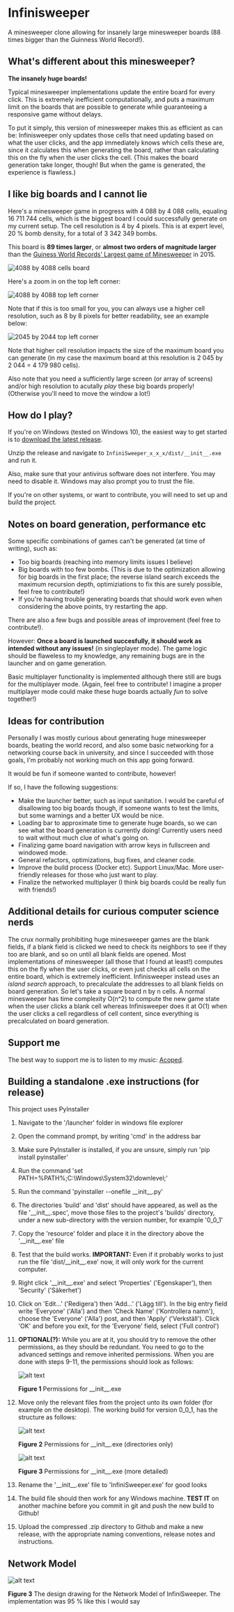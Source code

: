 # Infinisweeper

A minesweeper clone allowing for insanely large minesweeper boards (88 times bigger than the Guinness World Record!).

## What's different about this minesweeper?

**The insanely huge boards!**
 
Typical minesweeper implementations update the entire board for every click. This is extremely inefficient computationally, and puts a maximum limit on the boards that are possible to generate while guaranteeing a responsive game without delays.

To put it simply, this version of minesweeper makes this as efficient as can be: Infinisweeper only updates those cells that need updating based on what the user clicks, and the app immediately knows which cells these are, since it calculates this when generating the board, rather than calculating this on the fly when the user clicks the cell. (This makes the board generation take longer, though! But when the game is generated, the experience is flawless.)

## I like big boards and I cannot lie

Here's a minesweeper game in progress with 4 088 by 4 088 cells, equaling 16 711 744 cells, which is the biggest board I could successfully generate on my current setup. The cell resolution is 4 by 4 pixels.  This is at expert level, 20 % bomb density, for a total of 3 342 349 bombs.

This board is **89 times larger**, or **almost two orders of magnitude larger** than the [Guiness World Records' Largest game of Minesweeper](https://www.guinnessworldrecords.com/world-records/407930-largest-game-of-minesweeper#:~:text=On%2010%20August%202015%2C%20the,mines%20to%20uncover%20and%20avoid.) in 2015.

![4088 by 4088 cells board](readme_assets/4088x4088_in_progress.png)

Here's a zoom in on the top left corner:

![4088 by 4088 top left corner](readme_assets/4088x4088_top_left.png)

Note that if this is too small for you, you can always use a higher cell resolution, such as 8 by 8 pixels for better readability, see an example below:

![2045 by 2044 top left corner](readme_assets/2045x2044_top_left.png)

Note that higher cell resolution impacts the size of the maximum board you can generate (in my case the maximum board at this resolution is 2 045 by 2 044 = 4 179 980 cells).

Also note that you need a sufficiently large screen (or array of screens) and/or high resolution to acutally *play* these big boards properly! (Otherwise you'll need to move the window a lot!)

## How do I play?

If you're on Windows (tested on Windows 10), the easiest way to get started is to [download the latest release](https://github.com/Acoped/InfiniSweeper/releases).

Unzip the release and navigate to `InfiniSweeper_x_x_x/dist/__init__.exe` and run it.

Also, make sure that your antivirus software does not interfere. You may need to disable it. Windows may also prompt you to trust the file.

If you're on other systems, or want to contribute, you will need to set up and build the project.

## Notes on board generation, performance etc

Some specific combinations of games can't be generated (at time of writing), such as:
- Too big boards (reaching into memory limits issues I believe) 
- Big boards with too few bombs. (This is due to the optimization allowing for big boards in the first place; the reverse island search exceeds the maximum recursion depth, optimiziations to fix this are surely possible, feel free to contribute!)
- If you're having trouble generating boards that should work even when considering the above points, try restarting the app.

There are also a few bugs and possible areas of improvement (feel free to contribute!). 

However: **Once a board is launched succesfully, it should work as intended without any issues!** (in singleplayer mode). The game logic should be flaweless to my knowledge, any remaining bugs are in the launcher and on game generation.

Basic multiplayer functionality is implemented although there still are bugs for the multiplayer mode. (Again, feel free to contribute! I imagine a proper multiplayer mode could make these huge boards actually *fun* to solve together!)

## Ideas for contribution

Personally I was mostly curious about generating huge minesweeper boards, beating the world record, and also some basic networking for a networking course back in university, and since I succeeded with those goals, I'm probably not working much on this app going forward.

It would be fun if someone wanted to contribute, however! 

If so, I have the following suggestions:

- Make the launcher better, such as input sanitation. I would be careful of disallowing too big boards though, if someone wants to test the limits, but some warnings and a better UX would be nice.
- Loading bar to approximate time to generate huge boards, so we can see what the board generation is currently doing! Currently users need to wait without much clue of what's going on.
- Finalizing game board navigation with arrow keys in fullscreen and windowed mode.
- General refactors, optimizations, bug fixes, and cleaner code.
- Improve the build process (Docker etc). Support Linux/Mac. More user-friendly releases for those who just want to play.
- Finalize the networked multiplayer (I think big boards could be really fun with friends!)

## Additional details for curious computer science nerds

The crux normally prohibiting huge minesweeper games are the blank fields, if a blank field is clicked we need to check its neighbors to see if they too are blank, and so on until all blank fields are opened. Most implementations of minesweeper (all those that I found at least!) computes  this on the fly when the user clicks, or even just checks all cells on the entire board, which is extremely inefficient. Infinisweeper instead uses an _island search_ approach, to precalculate the addresses to all blank fields on board generation. So let's take a square board n by n cells. A normal minesweeper has time complexity O(n^2) to compute the new game state when the user clicks a blank cell whereas Infinisweeper does it at O(1) when the user clicks a cell regardless of cell content, since everything is precalculated on board generation.

## Support me

The best way to support me is to listen to my music: [Acoped](https://www.acoped.com).

## Building a standalone .exe instructions (for release)

This project uses PyInstaller

1. Navigate to the '/launcher' folder in windows file explorer
2. Open the command prompt, by writing 'cmd' in the address bar
3. Make sure PyInstaller is installed, if you are unsure, simply run 'pip install pyinstaller' 
4. Run the command 'set PATH=%PATH%;C:\Windows\System32\downlevel;'
5. Run the command 'pyinstaller --onefile \_\_init__.py'
6. The directories 'build' and 'dist' should have appeared, as well as the file '\_\_init__.spec', move those files to the project's 'builds' directory, under a new sub-directory with the version number, for example '0_0_1'
7. Copy the 'resource' folder and place it in the directory above the '\_\_init__.exe' file
8. Test that the build works. __IMPORTANT:__ Even if it probably works to just run the file 'dist/\_\_init__.exe' now, it will only work for the current computer.
9. Right click '\_\_init__.exe' and select 'Properties' ('Egenskaper'), then 'Security' ('Säkerhet')
10. Click on 'Edit...' ('Redigera') then 'Add...' ('Lägg till'). In the big entry field write 'Everyone' ('Alla') and then 'Check Name' ('Kontrollera namn'), choose the 'Everyone' ('Alla') post, and then 'Apply' ('Verkställ'). Click 'OK' and before you exit, for the 'Everyone' field, select ('Full control')
11. __OPTIONAL(?):__ While you are at it, you should try to remove the other permissions, as they should be redundant. You need to go to the advanced settings and remove inherited permissions. When you are done with steps 9-11, the permissions should look as follows:

    ![alt text](permissions.png "Permissions for __init__.exe")
    
    **Figure 1** Permissions for \_\_init__.exe
12. Move only the relevant files from the project unto its own folder (for example on the desktop). The working build for version 0_0_1, has the structure as follows:

    ![alt text](tree_brief.png "Permissions for __init__.exe")
    
    **Figure 2** Permissions for \_\_init__.exe (directories only)
    
    ![alt text](tree_detailed.png "Permissions for __init__.exe")
    
    **Figure 3** Permissions for \_\_init__.exe  (more detailed)

13. Rename the '\_\_init__.exe' file to 'InfiniSweeper.exe' for good looks
14. The build file should then work for any Windows machine. __TEST IT__ on another machine before you commit in git and push the new build to Github!
15. Upload the compressed .zip directory to Github and make a new release, with the appropriate naming conventions, release notes and instructions. 

## Network Model

![alt text](network_model.jpg "The design drawing for the Network model of InfiniSweeper")

**Figure 3** The design drawing for the Network Model of InfiniSweeper. The implementation was 95 % like this I would say
